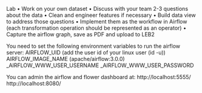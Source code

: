 
Lab
• Work on your own dataset
• Discuss with your team 2-3 questions about the data
• Clean and engineer features if necessary
• Build data view to address those questions
• Implement them as the workflow in Airflow (each 
transformation operation should be represented as an 
operator)
• Capture the airflow graph, save as PDF and upload to LEB2


You need to set the following environment variables to run the airflow server:
AIRFLOW_UID (add the user id of your linux user (id -u))
AIRFLOW_IMAGE_NAME (apache/airflow:3.0.0)
_AIRFLOW_WWW_USER_USERNAME
_AIRFLOW_WWW_USER_PASSWORD


You can admin the airflow and flower dashboard at:
http://localhost:5555/
http://localhost:8080/



